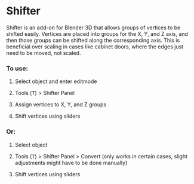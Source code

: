 # Shifter
Shifter is an add-on for Blender 3D that allows groups of vertices to be
shifted easily. Vertices are placed into groups for the X, Y, and Z axis,
and then those groups can be shifted along the corresponding axis. This
is beneficial over scaling in cases like cabinet doors, where the edges
just need to be moved, not scaled.

### To use:

1. Select object and enter editmode

2. Tools (<kbd>T</kbd>) > Shifter Panel

3. Assign vertices to X, Y, and Z groups

4. Shift vertices using sliders

### Or:

1. Select object

2. Tools (<kbd>T</kbd>) > Shifter Panel > Convert (only works in certain cases, slight
adjustments might have to be done manually)

3. Shift vertices using sliders
